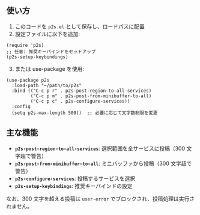 
## 使い方

1. このコードを `p2s.el` として保存し、ロードパスに配置
2. 設定ファイルに以下を追加:

```elisp
(require 'p2s)
;; 任意: 推奨キーバインドをセットアップ
(p2s-setup-keybindings)
```

3. または use-package を使用:

```elisp
(use-package p2s
  :load-path "~/path/to/p2s"
  :bind (("C-c p r" . p2s-post-region-to-all-services)
         ("C-c p m" . p2s-post-from-minibuffer-to-all)
         ("C-c p c" . p2s-configure-services))
  :config
  (setq p2s-max-length 500))  ;; 必要に応じて文字数制限を変更
```

## 主な機能

- **`p2s-post-region-to-all-services`**: 選択範囲を全サービスに投稿（300 文字超で警告）
- **`p2s-post-from-minibuffer-to-all`**: ミニバッファから投稿（300 文字超で警告）
- **`p2s-configure-services`**: 投稿するサービスを選択
- **`p2s-setup-keybindings`**: 推奨キーバインドの設定

なお、300 文字を超える投稿は `user-error` でブロックされ、投稿処理は実行されません。
